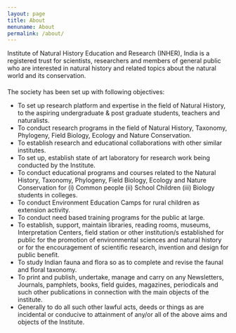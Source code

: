 ```yaml
---
layout: page
title: About
menuname: About
permalink: /about/
---
```


Institute of Natural History Education and Research (INHER), India is a registered trust for scientists, researchers and members of general public who are interested in natural history and related topics about the natural world and its conservation.

<p style="margin-top:20px">The society has been set up with following objectives:</p>

+ To set up research platform and expertise in the field of Natural History, to the aspiring undergraduate & post graduate students, teachers and naturalists.
+ To conduct research programs in the field of Natural History, Taxonomy, Phylogeny, Field Biology, Ecology and Nature Conservation.
+ To establish research and educational collaborations with other similar institutes. 
+ To set up, establish state of art laboratory for research work being conducted by the Institute.
+ To conduct educational programs and courses related to the Natural History, Taxonomy, Phylogeny, Field Biology, Ecology and Nature Conservation for (i) Common people (ii) School Children (iii) Biology students in colleges.
+ To conduct Environment Education Camps for rural children as extension activity.
+ To conduct need based training programs for the public at large.
+ To establish, support, maintain libraries, reading rooms, museums, Interpretation Centers, field station or other institution/s established for public for the promotion of environmental sciences and natural history or for the encouragement of scientific research, invention and design for public benefit.
+ To study Indian fauna and flora so as to complete and revise the faunal and floral taxonomy.
+ To print and publish, undertake, manage and carry on any Newsletters, Journals, pamphlets, books, field guides, magazines, periodicals and such other publications in connection with the main objects of the institute.
+ Generally to do all such other lawful acts, deeds or things as are incidental or conducive to attainment of any/or all of the above aims and objects of the Institute.
